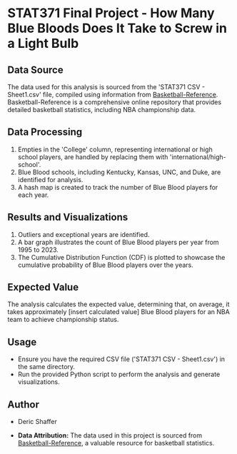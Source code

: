 # STAT371 Final Project - How Many Blue Bloods Does It Take to Screw in a Light Bulb

## Data Source
The data used for this analysis is sourced from the 'STAT371 CSV - Sheet1.csv' file, compiled using information from [Basketball-Reference](https://www.basketball-reference.com/). Basketball-Reference is a comprehensive online repository that provides detailed basketball statistics, including NBA championship data.

## Data Processing
1. Empties in the 'College' column, representing international or high school players, are handled by replacing them with 'international/high-school'.
2. Blue Blood schools, including Kentucky, Kansas, UNC, and Duke, are identified for analysis.
3. A hash map is created to track the number of Blue Blood players for each year.

## Results and Visualizations
1. Outliers and exceptional years are identified.
2. A bar graph illustrates the count of Blue Blood players per year from 1995 to 2023.
3. The Cumulative Distribution Function (CDF) is plotted to showcase the cumulative probability of Blue Blood players over the years.

## Expected Value
The analysis calculates the expected value, determining that, on average, it takes approximately [insert calculated value] Blue Blood players for an NBA team to achieve championship status.

## Usage
- Ensure you have the required CSV file ('STAT371 CSV - Sheet1.csv') in the same directory.
- Run the provided Python script to perform the analysis and generate visualizations.

## Author
- Deric Shaffer

- **Data Attribution:** The data used in this project is sourced from [Basketball-Reference](https://www.basketball-reference.com/), a valuable resource for basketball statistics.
